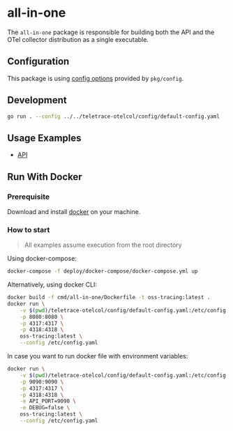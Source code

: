 # all-in-one

The `all-in-one` package is responsible for building both the API and the OTel collector distribution as a single executable.

## Configuration

This package is using [config options](../../pkg/config/README.md) provided by `pkg/config`.

## Development

```sh
go run . --config ../../teletrace-otelcol/config/default-config.yaml
```

## Usage Examples

- [API](../../cmd/api/README.md#usage-example)

## Run With Docker

### Prerequisite

Download and install [docker](https://docs.docker.com/get-docker/) on your machine.

### How to start

> All examples assume execution from the root directory

Using docker-compose:

```sh
docker-compose -f deploy/docker-compose/docker-compose.yml up
```

Alternatively, using docker CLI:

```sh
docker build -f cmd/all-in-one/Dockerfile -t oss-tracing:latest .
docker run \
    -v $(pwd)/teletrace-otelcol/config/default-config.yaml:/etc/config.yaml \
    -p 8080:8080 \
    -p 4317:4317 \
    -p 4318:4318 \
    oss-tracing:latest \
    --config /etc/config.yaml
```

In case you want to run docker file with environment variables:

```sh
docker run \
    -v $(pwd)/teletrace-otelcol/config/default-config.yaml:/etc/config.yaml \
    -p 9090:9090 \
    -p 4317:4317 \
    -p 4318:4318 \
    -e API_PORT=9090 \
    -e DEBUG=false \
    oss-tracing:latest \
    --config /etc/config.yaml
```

